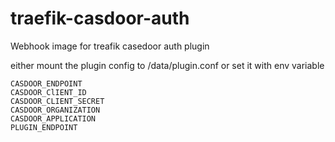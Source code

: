 # traefik-casdoor-auth

Webhook image for treafik casedoor auth plugin

either mount the plugin config to /data/plugin.conf or set it with env variable

```
CASDOOR_ENDPOINT
CASDOOR_ClIENT_ID
CASDOOR_CLIENT_SECRET
CASDOOR_ORGANIZATION
CASDOOR_APPLICATION
PLUGIN_ENDPOINT
```